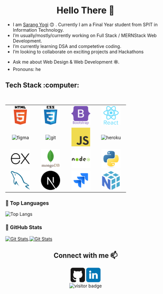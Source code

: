 <h1 align="center"> Hello There 👋 </h1>

* I am [Sarang Yogi](https://www.linkedin.com/in/sarang-yogi-4b98b818b) :blush:	 . Currently I am a Final Year student from SPIT in Information Technology.
* I’m usually/mostly/currently working on Full Stack / MERNStack Web Development.
* I’m currently learning DSA and competetive coding.
* I’m looking to collaborate on exciting projects and Hackathons
<!-- * I’m looking for help with Competetive coding & DSA / Placement prep🏫 -->
* Ask me about Web Design & Web Development 🕸.
* Pronouns: he
<!-- * Fun fact: <em>I can sleep anytime ,anywhere.</em> -->

<h2> Tech Stack :computer: </h2>
<br>
<table>
<tbody>
 <tr>
<td align="center" width="20%">
<!-- <span><b><center>HTML5</center></b></span>  -->
<img src="https://raw.githubusercontent.com/devicons/devicon/master/icons/html5/html5-original-wordmark.svg" alt="html5" width="60" height="60"> 
</td>

<td align="center" width="20%">
<!-- <span><b><center>CSS3</center></b></span>  -->
<img src="https://raw.githubusercontent.com/devicons/devicon/master/icons/css3/css3-original-wordmark.svg" alt="css3" width="60" height="60"> 
</td>

<td align="center" width="20%">
<!-- <span><b><center>Bootstrap</center></b></span>  -->
<img src="https://raw.githubusercontent.com/devicons/devicon/master/icons/bootstrap/bootstrap-plain-wordmark.svg" alt="bootstrap" width="60" height="60"> 
</td>
 
<td align="center" width="20%">
<!-- <span><b><center>React JS</center></b></span>  -->
<img src="https://raw.githubusercontent.com/devicons/devicon/master/icons/react/react-original-wordmark.svg" alt="react" width="60" height="60"> 
</td>  
</tr>

<tr>
<td align="center" width="20%">
<!-- <span><b><center>Figma</center></b></span>  -->
<img src="https://www.vectorlogo.zone/logos/figma/figma-icon.svg" alt="figma" width="60" height="60"> 
</td>

<td align="center" width="20%">
<!-- <span><b><center>Git</center></b></span>  -->
<img src="https://www.vectorlogo.zone/logos/git-scm/git-scm-icon.svg" alt="git" width="60" height="60"> 
</td>

<td align="center" width="20%">
<!-- <span><b><center>Javascript</center></b></span>  -->
<img src="https://raw.githubusercontent.com/devicons/devicon/master/icons/javascript/javascript-original.svg" alt="javascript" width="60" height="60"> 
</td>
 
 <td align="center" width="20%">
<!-- <span><b><center>Heroku</center></b></span>  -->
<img src="https://www.vectorlogo.zone/logos/heroku/heroku-icon.svg" alt="heroku" width="60" height="60"> 
</td>
</tr>

<tr>
<td align="center" width="20%">
<!-- <span><b><center>Java</center></b></span>  -->
<img src="https://raw.githubusercontent.com/devicons/devicon/master/icons/express/express-original.svg" alt="ExpressJs" width="60" height="60"> 
</td>
 
<td align="center" width="20%">
<!-- <span><b><center>MongoDB</center></b></span>  -->
<img src="https://raw.githubusercontent.com/devicons/devicon/master/icons/mongodb/mongodb-original-wordmark.svg" alt="mongodb" width="60" height="60"> 
</td>

<td align="center" width="20%">
<!-- <span><b><center>NodeJs</center></b></span>  -->
<img src="https://raw.githubusercontent.com/devicons/devicon/master/icons/nodejs/nodejs-original-wordmark.svg" alt="nodejs" width="60" height="60"> 
</td>

<td align="center" width="20%">
<!-- <span><b><center>C++</center></b></span>  -->
<img src="https://raw.githubusercontent.com/devicons/devicon/master/icons/python/python-original.svg" alt="python" width="60" height="60"> 
</td>
</tr>

<tr>
<td align="center" width="20%">
<!-- <span><b><center>Java</center></b></span>  -->
<img src="https://raw.githubusercontent.com/devicons/devicon/master/icons/mysql/mysql-original.svg" alt="MySql" width="60" height="60"> 
</td>
 
<td align="center" width="20%">
<!-- <span><b><center>MongoDB</center></b></span>  -->
<img src="https://raw.githubusercontent.com/devicons/devicon/master/icons/nextjs/nextjs-original.svg" alt="NextJs" width="60" height="60"> 
</td>

<td align="center" width="20%">
<!-- <span><b><center>NodeJs</center></b></span>  -->
<img src="https://raw.githubusercontent.com/devicons/devicon/master/icons/jira/jira-original.svg" alt="Jira" width="60" height="60"> 
</td>

<td align="center" width="20%">
<!-- <span><b><center>C++</center></b></span>  -->
<img src="https://raw.githubusercontent.com/devicons/devicon/master/icons/numpy/numpy-original.svg" alt="Numpy" width="60" height="60"> 
</td>
</tr>

</tbody>
</table>

<strong><h3> 🌟 Top Languages </h3></strong>
![Top Langs](https://github-readme-stats.vercel.app/api/top-langs/?username=sarangyogi&layout=compact&theme=tokyonight)

<strong><h3> 🌟 GitHub Stats </h3></strong>
<a align="center" href="https://github.com/sarangyogi">
<img width="49%"  align="center" src="https://github-readme-stats.vercel.app/api?username=sarangyogi&show_icons=true&hide_border=false&theme=tokyonight&count_private=true&include_all_commits=true" alt="Git Stats" />
</a>
<a align="center" href="https://github.com/sarangyogi">
<img width="49%"  align="center" src="https://github-readme-streak-stats.herokuapp.com/?user=sarangyogi&theme=radical" alt="Git Stats" />
</a>

<h2 align='center'>Connect with me  📫 </h2>
<p align = 'center'>
<a href = https://github.com/sarangyogi target='blank'> <img src=https://github.com/edent/SuperTinyIcons/blob/master/images/svg/github.svg height='45' weight='45'/></a>
<a href = https://www.linkedin.com/in/sarang-yogi-4b98b818b target='blank'> <img src=https://github.com/edent/SuperTinyIcons/blob/master/images/svg/linkedin.svg height='45' weight='45'/></a> 
<br>
<img src="https://visitor-badge.laobi.icu/badge?page_id=sarangyogi.sarangyogi" alt="visitor badge"/>
</p>